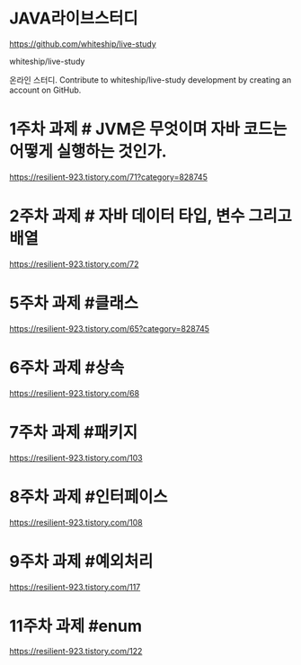# JAVA라이브스터디 

https://github.com/whiteship/live-study

whiteship/live-study

온라인 스터디. Contribute to whiteship/live-study development by creating an account on GitHub.

# 1주차 과제 # JVM은 무엇이며 자바 코드는 어떻게 실행하는 것인가.
https://resilient-923.tistory.com/71?category=828745

# 2주차 과제 # 자바 데이터 타입, 변수 그리고 배열
https://resilient-923.tistory.com/72
 
# 5주차 과제 #클래스
https://resilient-923.tistory.com/65?category=828745

# 6주차 과제 #상속
https://resilient-923.tistory.com/68

# 7주차 과제 #패키지
https://resilient-923.tistory.com/103

# 8주차 과제 #인터페이스
https://resilient-923.tistory.com/108

# 9주차 과제 #예외처리
https://resilient-923.tistory.com/117

# 11주차 과제 #enum
https://resilient-923.tistory.com/122
